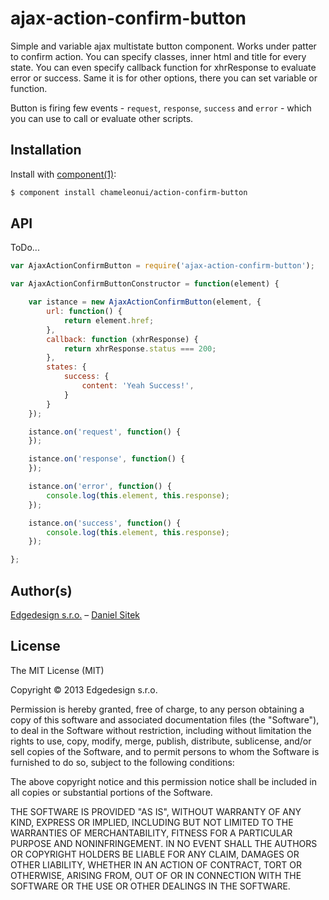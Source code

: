 
# ajax-action-confirm-button

Simple and variable ajax multistate button component. Works under patter to confirm action. 
You can specify classes, inner html and title for every state. You can even specify callback function for xhrResponse to evaluate error or success. Same it is for other options, there you can set variable or function.

Button is firing few events - `request`, `response`, `success` and `error` - which you can use to call or evaluate other scripts.

## Installation

Install with [component(1)](http://component.io):

```sh
$ component install chameleonui/action-confirm-button
```

## API

ToDo...

```js
var AjaxActionConfirmButton = require('ajax-action-confirm-button');

var AjaxActionConfirmButtonConstructor = function(element) {

    var istance = new AjaxActionConfirmButton(element, {
        url: function() {
            return element.href;
        },
        callback: function (xhrResponse) {
            return xhrResponse.status === 200;
        },
        states: {
            success: {
                content: 'Yeah Success!',
            }
        }
    });

    istance.on('request', function() {
    });

    istance.on('response', function() {
    });

    istance.on('error', function() {
        console.log(this.element, this.response);
    });

    istance.on('success', function() {
        console.log(this.element, this.response);
    });

};
```


## Author(s)

[Edgedesign s.r.o.](http://www.edgedesing.cz) – [Daniel Sitek](https://github.com/danielsitek)

## License

The MIT License (MIT)

Copyright © 2013 Edgedesign s.r.o.

Permission is hereby granted, free of charge, to any person obtaining a copy
of this software and associated documentation files (the "Software"), to deal
in the Software without restriction, including without limitation the rights
to use, copy, modify, merge, publish, distribute, sublicense, and/or sell
copies of the Software, and to permit persons to whom the Software is
furnished to do so, subject to the following conditions:

The above copyright notice and this permission notice shall be included in
all copies or substantial portions of the Software.

THE SOFTWARE IS PROVIDED "AS IS", WITHOUT WARRANTY OF ANY KIND, EXPRESS OR
IMPLIED, INCLUDING BUT NOT LIMITED TO THE WARRANTIES OF MERCHANTABILITY,
FITNESS FOR A PARTICULAR PURPOSE AND NONINFRINGEMENT. IN NO EVENT SHALL THE
AUTHORS OR COPYRIGHT HOLDERS BE LIABLE FOR ANY CLAIM, DAMAGES OR OTHER
LIABILITY, WHETHER IN AN ACTION OF CONTRACT, TORT OR OTHERWISE, ARISING FROM,
OUT OF OR IN CONNECTION WITH THE SOFTWARE OR THE USE OR OTHER DEALINGS IN
THE SOFTWARE.